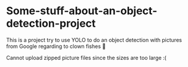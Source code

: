 # Some-stuff-about-an-object-detection-project
This is a project try to use YOLO to do an object detection with pictures from Google regarding to clown fishes 🐠

Cannot upload zipped picture files since the sizes are too large :(
